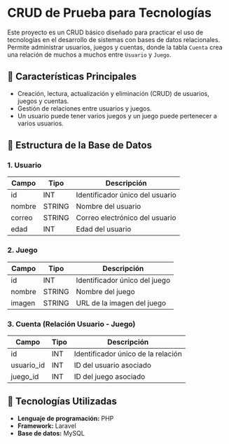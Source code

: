 # CRUD de Prueba para Tecnologías

Este proyecto es un CRUD básico diseñado para practicar el uso de tecnologías en el desarrollo de sistemas con bases de datos relacionales. Permite administrar usuarios, juegos y cuentas, donde la tabla `Cuenta` crea una relación de muchos a muchos entre `Usuario` y `Juego`.

## 📌 Características Principales

- Creación, lectura, actualización y eliminación (CRUD) de usuarios, juegos y cuentas.
- Gestión de relaciones entre usuarios y juegos.
- Un usuario puede tener varios juegos y un juego puede pertenecer a varios usuarios.

## 📂 Estructura de la Base de Datos

### **1. Usuario**

| Campo  | Tipo   | Descripción                     |
| ------ | ------ | ------------------------------- |
| id     | INT    | Identificador único del usuario |
| nombre | STRING | Nombre del usuario              |
| correo | STRING | Correo electrónico del usuario  |
| edad   | INT    | Edad del usuario                |

### **2. Juego**

| Campo  | Tipo   | Descripción                   |
| ------ | ------ | ----------------------------- |
| id     | INT    | Identificador único del juego |
| nombre | STRING | Nombre del juego              |
| imagen | STRING | URL de la imagen del juego    |

### **3. Cuenta** (Relación Usuario - Juego)

| Campo       | Tipo | Descripción                        |
| ----------- | ---- | ---------------------------------- |
| id          | INT  | Identificador único de la relación |
| usuario\_id | INT  | ID del usuario asociado            |
| juego\_id   | INT  | ID del juego asociado              |

## 📌 Tecnologías Utilizadas

- **Lenguaje de programación:** PHP
- **Framework:** Laravel
- **Base de datos:** MySQL
